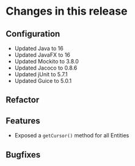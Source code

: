 # Changes in this release

## Configuration

* Updated Java to 16
* Updated JavaFX to 16
* Updated Mockito to 3.8.0
* Updated Jacoco to 0.8.6
* Updated jUnit to 5.7.1
* Updated Guice to 5.0.1

## Refactor

## Features

* Exposed a `getCursor()` method for all Entities

## Bugfixes
